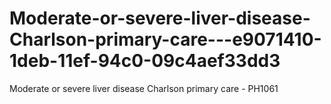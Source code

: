 # Moderate-or-severe-liver-disease-Charlson-primary-care---e9071410-1deb-11ef-94c0-09c4aef33dd3
Moderate or severe liver disease Charlson primary care - PH1061
